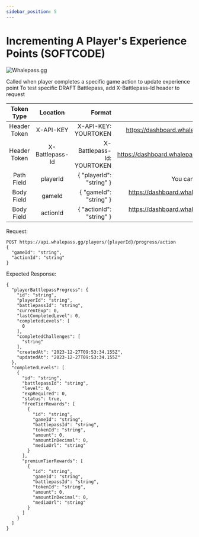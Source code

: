```yaml
---
sidebar_position: 5
---
```

# Incrementing A Player's Experience Points (SOFTCODE)

![Whalepass.gg](https://i.imgur.com/zwUqWaS.png)


Called when player completes a specific game action to update experience point
To test specific DRAFT Battlepass, add X-Battlepass-Id header to request

| Token Type   | Location         | Format                               | Where To Find                              |
|:------------:|:----------------:|--------------------------------------:|-------------------------------------------:|
| Header Token | X-API-KEY        | X-API-KEY: YOURTOKEN                 | https://dashboard.whalepass.gg/api-key     |
| Header Token | X-Battlepass-Id  | X-Battlepass-Id: YOURTOKEN           | https://dashboard.whalepass.gg/campaigns   |
| Path Field   | playerId         | { "playerId": "string" }             | You can find in response                   |
| Body Field   | gameId           | { "gameId": "string" }               | https://dashboard.whalepass.gg/game-actions|
| Body Field   | actionId         | { "actionId": "string" }             | https://dashboard.whalepass.gg/game-actions|


Request:
```http
POST https://api.whalepass.gg/players/{playerId}/progress/action
{
  "gameId": "string",
  "actionId": "string"
}
```

Expected Response:
```http
{
  "playerBattlepassProgress": {
    "id": "string",
    "playerId": "string",
    "battlepassId": "string",
    "currentExp": 0,
    "lastCompletedLevel": 0,
    "completedLevels": [
      0
    ],
    "completedChallenges": [
      "string"
    ],
    "createdAt": "2023-12-27T09:53:34.155Z",
    "updatedAt": "2023-12-27T09:53:34.155Z"
  },
  "completedLevels": [
    {
      "id": "string",
      "battlepassId": "string",
      "level": 0,
      "expRequired": 0,
      "status": true,
      "freeTierRewards": [
        {
          "id": "string",
          "gameId": "string",
          "battlepassId": "string",
          "tokenId": "string",
          "amount": 0,
          "amountInDecimal": 0,
          "mediaUrl": "string"
        }
      ],
      "premiumTierRewards": [
        {
          "id": "string",
          "gameId": "string",
          "battlepassId": "string",
          "tokenId": "string",
          "amount": 0,
          "amountInDecimal": 0,
          "mediaUrl": "string"
        }
      ]
    }
  ]
}
```
